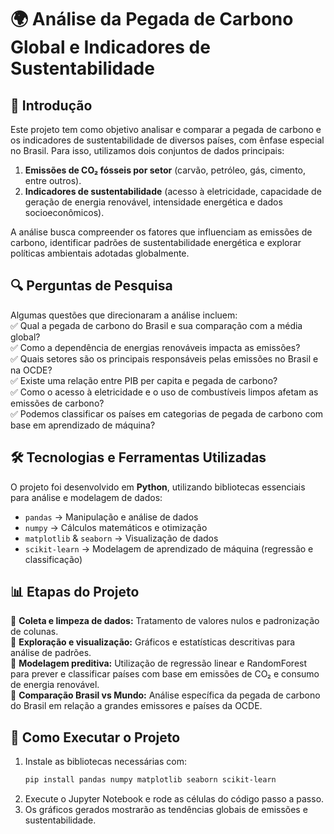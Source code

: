 # 🌍 Análise da Pegada de Carbono Global e Indicadores de Sustentabilidade  

## 📌 Introdução  
Este projeto tem como objetivo analisar e comparar a pegada de carbono e os indicadores de sustentabilidade de diversos países, com ênfase especial no Brasil. Para isso, utilizamos dois conjuntos de dados principais:  

1. **Emissões de CO₂ fósseis por setor** (carvão, petróleo, gás, cimento, entre outros).  
2. **Indicadores de sustentabilidade** (acesso à eletricidade, capacidade de geração de energia renovável, intensidade energética e dados socioeconômicos).  

A análise busca compreender os fatores que influenciam as emissões de carbono, identificar padrões de sustentabilidade energética e explorar políticas ambientais adotadas globalmente.  

## 🔍 Perguntas de Pesquisa  
Algumas questões que direcionaram a análise incluem:  
✅ Qual a pegada de carbono do Brasil e sua comparação com a média global?  
✅ Como a dependência de energias renováveis impacta as emissões?  
✅ Quais setores são os principais responsáveis pelas emissões no Brasil e na OCDE?  
✅ Existe uma relação entre PIB per capita e pegada de carbono?  
✅ Como o acesso à eletricidade e o uso de combustíveis limpos afetam as emissões de carbono?  
✅ Podemos classificar os países em categorias de pegada de carbono com base em aprendizado de máquina?  

## 🛠 Tecnologias e Ferramentas Utilizadas  
O projeto foi desenvolvido em **Python**, utilizando bibliotecas essenciais para análise e modelagem de dados:  
- `pandas` → Manipulação e análise de dados  
- `numpy` → Cálculos matemáticos e otimização  
- `matplotlib` & `seaborn` → Visualização de dados  
- `scikit-learn` → Modelagem de aprendizado de máquina (regressão e classificação)  

## 📊 Etapas do Projeto  
🔹 **Coleta e limpeza de dados:** Tratamento de valores nulos e padronização de colunas.  
🔹 **Exploração e visualização:** Gráficos e estatísticas descritivas para análise de padrões.  
🔹 **Modelagem preditiva:** Utilização de regressão linear e RandomForest para prever e classificar países com base em emissões de CO₂ e consumo de energia renovável.  
🔹 **Comparação Brasil vs Mundo:** Análise específica da pegada de carbono do Brasil em relação a grandes emissores e países da OCDE.  

## 📌 Como Executar o Projeto  
1. Instale as bibliotecas necessárias com:  
   ```bash
   pip install pandas numpy matplotlib seaborn scikit-learn
   ```
2. Execute o Jupyter Notebook e rode as células do código passo a passo.  
3. Os gráficos gerados mostrarão as tendências globais de emissões e sustentabilidade.  
